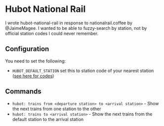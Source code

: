 # Hubot National Rail

I wrote hubot-national-rail in response to nationalrail.coffee by @JaimeMagee.
I wanted to be able to fuzzy-search by station, not by official station codes I
could never remember.

## Configuration

You need to set the following:

 - `HUBOT_DEFAULT_STATION` set this to station code of your nearest station ([see here for codes](https://en.wikipedia.org/wiki/UK_railway_stations))

## Commands

 - `hubot: trains from <departure station> to <arrival station>` - Show the next trains from one station to the other
 - `hubot: trains to <arrival station>` - Show the next trains from the default station to the arrival station
